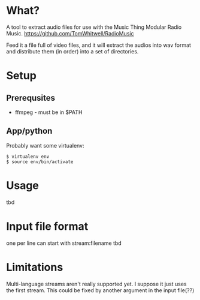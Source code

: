 # What?

A tool to extract audio files for use with the Music Thing Modular
Radio Music.  https://github.com/TomWhitwell/RadioMusic

Feed it a file full of video files, and it will extract the audios
into wav format and distribute them (in order) into a set of directories.

# Setup

## Prerequsites

* ffmpeg - must be in $PATH

## App/python

Probably want some virtualenv:

```
$ virtualenv env
$ source env/bin/activate

```

# Usage

tbd

# Input file format

one per line
can start with stream:filename
tbd

# Limitations

Multi-language streams aren't really supported yet.  I suppose it just uses the first stream.
This could be fixed by another argument in the input file(??)
